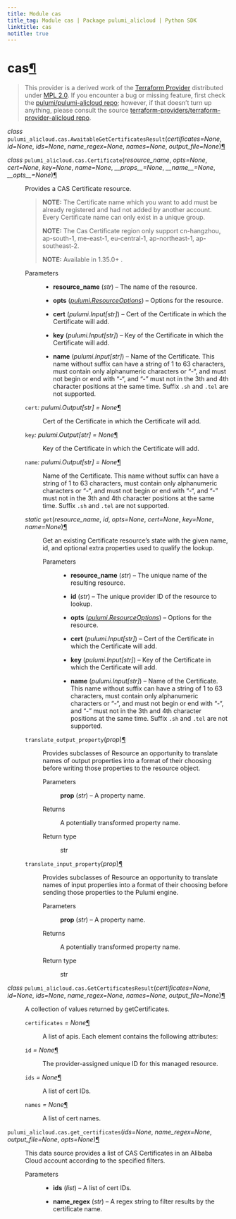 ```yaml
---
title: Module cas
title_tag: Module cas | Package pulumi_alicloud | Python SDK
linktitle: cas
notitle: true
---
```


<div class="section" id="cas">
<h1>cas<a class="headerlink" href="#cas" title="Permalink to this headline">¶</a></h1>
<blockquote>
<div><p>This provider is a derived work of the <a class="reference external" href="https://github.com/terraform-providers/terraform-provider-alicloud">Terraform Provider</a> distributed under
<a class="reference external" href="https://www.mozilla.org/en-US/MPL/2.0/">MPL 2.0</a>. If you encounter a bug or missing feature, first check the
<a class="reference external" href="https://github.com/pulumi/pulumi-alicloud/issues">pulumi/pulumi-alicloud repo</a>; however, if that doesn’t turn up
anything, please consult the source <a class="reference external" href="https://github.com/terraform-providers/terraform-provider-alicloud/issues">terraform-providers/terraform-provider-alicloud repo</a>.</p>
</div></blockquote>
<span class="target" id="module-pulumi_alicloud.cas"></span><dl class="py class">
<dt id="pulumi_alicloud.cas.AwaitableGetCertificatesResult">
<em class="property">class </em><code class="sig-prename descclassname">pulumi_alicloud.cas.</code><code class="sig-name descname">AwaitableGetCertificatesResult</code><span class="sig-paren">(</span><em class="sig-param"><span class="n">certificates</span><span class="o">=</span><span class="default_value">None</span></em>, <em class="sig-param"><span class="n">id</span><span class="o">=</span><span class="default_value">None</span></em>, <em class="sig-param"><span class="n">ids</span><span class="o">=</span><span class="default_value">None</span></em>, <em class="sig-param"><span class="n">name_regex</span><span class="o">=</span><span class="default_value">None</span></em>, <em class="sig-param"><span class="n">names</span><span class="o">=</span><span class="default_value">None</span></em>, <em class="sig-param"><span class="n">output_file</span><span class="o">=</span><span class="default_value">None</span></em><span class="sig-paren">)</span><a class="headerlink" href="#pulumi_alicloud.cas.AwaitableGetCertificatesResult" title="Permalink to this definition">¶</a></dt>
<dd></dd></dl>

<dl class="py class">
<dt id="pulumi_alicloud.cas.Certificate">
<em class="property">class </em><code class="sig-prename descclassname">pulumi_alicloud.cas.</code><code class="sig-name descname">Certificate</code><span class="sig-paren">(</span><em class="sig-param"><span class="n">resource_name</span></em>, <em class="sig-param"><span class="n">opts</span><span class="o">=</span><span class="default_value">None</span></em>, <em class="sig-param"><span class="n">cert</span><span class="o">=</span><span class="default_value">None</span></em>, <em class="sig-param"><span class="n">key</span><span class="o">=</span><span class="default_value">None</span></em>, <em class="sig-param"><span class="n">name</span><span class="o">=</span><span class="default_value">None</span></em>, <em class="sig-param"><span class="n">__props__</span><span class="o">=</span><span class="default_value">None</span></em>, <em class="sig-param"><span class="n">__name__</span><span class="o">=</span><span class="default_value">None</span></em>, <em class="sig-param"><span class="n">__opts__</span><span class="o">=</span><span class="default_value">None</span></em><span class="sig-paren">)</span><a class="headerlink" href="#pulumi_alicloud.cas.Certificate" title="Permalink to this definition">¶</a></dt>
<dd><p>Provides a CAS Certificate resource.</p>
<blockquote>
<div><p><strong>NOTE:</strong> The Certificate name which you want to add must be already registered and had not added by another account. Every Certificate name can only exist in a unique group.</p>
<p><strong>NOTE:</strong> The Cas Certificate region only support cn-hangzhou, ap-south-1, me-east-1, eu-central-1, ap-northeast-1, ap-southeast-2.</p>
<p><strong>NOTE:</strong> Available in 1.35.0+ .</p>
</div></blockquote>
<dl class="field-list simple">
<dt class="field-odd">Parameters</dt>
<dd class="field-odd"><ul class="simple">
<li><p><strong>resource_name</strong> (<em>str</em>) – The name of the resource.</p></li>
<li><p><strong>opts</strong> (<a class="reference internal" href="../../pulumi/#pulumi.ResourceOptions" title="pulumi.ResourceOptions"><em>pulumi.ResourceOptions</em></a>) – Options for the resource.</p></li>
<li><p><strong>cert</strong> (<em>pulumi.Input</em><em>[</em><em>str</em><em>]</em>) – Cert of the Certificate in which the Certificate will add.</p></li>
<li><p><strong>key</strong> (<em>pulumi.Input</em><em>[</em><em>str</em><em>]</em>) – Key of the Certificate in which the Certificate will add.</p></li>
<li><p><strong>name</strong> (<em>pulumi.Input</em><em>[</em><em>str</em><em>]</em>) – Name of the Certificate. This name without suffix can have a string of 1 to 63 characters, must contain only alphanumeric characters or “-“, and must not begin or end with “-“, and “-” must not in the 3th and 4th character positions at the same time. Suffix <code class="docutils literal notranslate"><span class="pre">.sh</span></code> and <code class="docutils literal notranslate"><span class="pre">.tel</span></code> are not supported.</p></li>
</ul>
</dd>
</dl>
<dl class="py attribute">
<dt id="pulumi_alicloud.cas.Certificate.cert">
<code class="sig-name descname">cert</code><em class="property">: pulumi.Output[str]</em><em class="property"> = None</em><a class="headerlink" href="#pulumi_alicloud.cas.Certificate.cert" title="Permalink to this definition">¶</a></dt>
<dd><p>Cert of the Certificate in which the Certificate will add.</p>
</dd></dl>

<dl class="py attribute">
<dt id="pulumi_alicloud.cas.Certificate.key">
<code class="sig-name descname">key</code><em class="property">: pulumi.Output[str]</em><em class="property"> = None</em><a class="headerlink" href="#pulumi_alicloud.cas.Certificate.key" title="Permalink to this definition">¶</a></dt>
<dd><p>Key of the Certificate in which the Certificate will add.</p>
</dd></dl>

<dl class="py attribute">
<dt id="pulumi_alicloud.cas.Certificate.name">
<code class="sig-name descname">name</code><em class="property">: pulumi.Output[str]</em><em class="property"> = None</em><a class="headerlink" href="#pulumi_alicloud.cas.Certificate.name" title="Permalink to this definition">¶</a></dt>
<dd><p>Name of the Certificate. This name without suffix can have a string of 1 to 63 characters, must contain only alphanumeric characters or “-“, and must not begin or end with “-“, and “-” must not in the 3th and 4th character positions at the same time. Suffix <code class="docutils literal notranslate"><span class="pre">.sh</span></code> and <code class="docutils literal notranslate"><span class="pre">.tel</span></code> are not supported.</p>
</dd></dl>

<dl class="py method">
<dt id="pulumi_alicloud.cas.Certificate.get">
<em class="property">static </em><code class="sig-name descname">get</code><span class="sig-paren">(</span><em class="sig-param"><span class="n">resource_name</span></em>, <em class="sig-param"><span class="n">id</span></em>, <em class="sig-param"><span class="n">opts</span><span class="o">=</span><span class="default_value">None</span></em>, <em class="sig-param"><span class="n">cert</span><span class="o">=</span><span class="default_value">None</span></em>, <em class="sig-param"><span class="n">key</span><span class="o">=</span><span class="default_value">None</span></em>, <em class="sig-param"><span class="n">name</span><span class="o">=</span><span class="default_value">None</span></em><span class="sig-paren">)</span><a class="headerlink" href="#pulumi_alicloud.cas.Certificate.get" title="Permalink to this definition">¶</a></dt>
<dd><p>Get an existing Certificate resource’s state with the given name, id, and optional extra
properties used to qualify the lookup.</p>
<dl class="field-list simple">
<dt class="field-odd">Parameters</dt>
<dd class="field-odd"><ul class="simple">
<li><p><strong>resource_name</strong> (<em>str</em>) – The unique name of the resulting resource.</p></li>
<li><p><strong>id</strong> (<em>str</em>) – The unique provider ID of the resource to lookup.</p></li>
<li><p><strong>opts</strong> (<a class="reference internal" href="../../pulumi/#pulumi.ResourceOptions" title="pulumi.ResourceOptions"><em>pulumi.ResourceOptions</em></a>) – Options for the resource.</p></li>
<li><p><strong>cert</strong> (<em>pulumi.Input</em><em>[</em><em>str</em><em>]</em>) – Cert of the Certificate in which the Certificate will add.</p></li>
<li><p><strong>key</strong> (<em>pulumi.Input</em><em>[</em><em>str</em><em>]</em>) – Key of the Certificate in which the Certificate will add.</p></li>
<li><p><strong>name</strong> (<em>pulumi.Input</em><em>[</em><em>str</em><em>]</em>) – Name of the Certificate. This name without suffix can have a string of 1 to 63 characters, must contain only alphanumeric characters or “-“, and must not begin or end with “-“, and “-” must not in the 3th and 4th character positions at the same time. Suffix <code class="docutils literal notranslate"><span class="pre">.sh</span></code> and <code class="docutils literal notranslate"><span class="pre">.tel</span></code> are not supported.</p></li>
</ul>
</dd>
</dl>
</dd></dl>

<dl class="py method">
<dt id="pulumi_alicloud.cas.Certificate.translate_output_property">
<code class="sig-name descname">translate_output_property</code><span class="sig-paren">(</span><em class="sig-param"><span class="n">prop</span></em><span class="sig-paren">)</span><a class="headerlink" href="#pulumi_alicloud.cas.Certificate.translate_output_property" title="Permalink to this definition">¶</a></dt>
<dd><p>Provides subclasses of Resource an opportunity to translate names of output properties
into a format of their choosing before writing those properties to the resource object.</p>
<dl class="field-list simple">
<dt class="field-odd">Parameters</dt>
<dd class="field-odd"><p><strong>prop</strong> (<em>str</em>) – A property name.</p>
</dd>
<dt class="field-even">Returns</dt>
<dd class="field-even"><p>A potentially transformed property name.</p>
</dd>
<dt class="field-odd">Return type</dt>
<dd class="field-odd"><p>str</p>
</dd>
</dl>
</dd></dl>

<dl class="py method">
<dt id="pulumi_alicloud.cas.Certificate.translate_input_property">
<code class="sig-name descname">translate_input_property</code><span class="sig-paren">(</span><em class="sig-param"><span class="n">prop</span></em><span class="sig-paren">)</span><a class="headerlink" href="#pulumi_alicloud.cas.Certificate.translate_input_property" title="Permalink to this definition">¶</a></dt>
<dd><p>Provides subclasses of Resource an opportunity to translate names of input properties into
a format of their choosing before sending those properties to the Pulumi engine.</p>
<dl class="field-list simple">
<dt class="field-odd">Parameters</dt>
<dd class="field-odd"><p><strong>prop</strong> (<em>str</em>) – A property name.</p>
</dd>
<dt class="field-even">Returns</dt>
<dd class="field-even"><p>A potentially transformed property name.</p>
</dd>
<dt class="field-odd">Return type</dt>
<dd class="field-odd"><p>str</p>
</dd>
</dl>
</dd></dl>

</dd></dl>

<dl class="py class">
<dt id="pulumi_alicloud.cas.GetCertificatesResult">
<em class="property">class </em><code class="sig-prename descclassname">pulumi_alicloud.cas.</code><code class="sig-name descname">GetCertificatesResult</code><span class="sig-paren">(</span><em class="sig-param"><span class="n">certificates</span><span class="o">=</span><span class="default_value">None</span></em>, <em class="sig-param"><span class="n">id</span><span class="o">=</span><span class="default_value">None</span></em>, <em class="sig-param"><span class="n">ids</span><span class="o">=</span><span class="default_value">None</span></em>, <em class="sig-param"><span class="n">name_regex</span><span class="o">=</span><span class="default_value">None</span></em>, <em class="sig-param"><span class="n">names</span><span class="o">=</span><span class="default_value">None</span></em>, <em class="sig-param"><span class="n">output_file</span><span class="o">=</span><span class="default_value">None</span></em><span class="sig-paren">)</span><a class="headerlink" href="#pulumi_alicloud.cas.GetCertificatesResult" title="Permalink to this definition">¶</a></dt>
<dd><p>A collection of values returned by getCertificates.</p>
<dl class="py attribute">
<dt id="pulumi_alicloud.cas.GetCertificatesResult.certificates">
<code class="sig-name descname">certificates</code><em class="property"> = None</em><a class="headerlink" href="#pulumi_alicloud.cas.GetCertificatesResult.certificates" title="Permalink to this definition">¶</a></dt>
<dd><p>A list of apis. Each element contains the following attributes:</p>
</dd></dl>

<dl class="py attribute">
<dt id="pulumi_alicloud.cas.GetCertificatesResult.id">
<code class="sig-name descname">id</code><em class="property"> = None</em><a class="headerlink" href="#pulumi_alicloud.cas.GetCertificatesResult.id" title="Permalink to this definition">¶</a></dt>
<dd><p>The provider-assigned unique ID for this managed resource.</p>
</dd></dl>

<dl class="py attribute">
<dt id="pulumi_alicloud.cas.GetCertificatesResult.ids">
<code class="sig-name descname">ids</code><em class="property"> = None</em><a class="headerlink" href="#pulumi_alicloud.cas.GetCertificatesResult.ids" title="Permalink to this definition">¶</a></dt>
<dd><p>A list of cert IDs.</p>
</dd></dl>

<dl class="py attribute">
<dt id="pulumi_alicloud.cas.GetCertificatesResult.names">
<code class="sig-name descname">names</code><em class="property"> = None</em><a class="headerlink" href="#pulumi_alicloud.cas.GetCertificatesResult.names" title="Permalink to this definition">¶</a></dt>
<dd><p>A list of cert names.</p>
</dd></dl>

</dd></dl>

<dl class="py function">
<dt id="pulumi_alicloud.cas.get_certificates">
<code class="sig-prename descclassname">pulumi_alicloud.cas.</code><code class="sig-name descname">get_certificates</code><span class="sig-paren">(</span><em class="sig-param"><span class="n">ids</span><span class="o">=</span><span class="default_value">None</span></em>, <em class="sig-param"><span class="n">name_regex</span><span class="o">=</span><span class="default_value">None</span></em>, <em class="sig-param"><span class="n">output_file</span><span class="o">=</span><span class="default_value">None</span></em>, <em class="sig-param"><span class="n">opts</span><span class="o">=</span><span class="default_value">None</span></em><span class="sig-paren">)</span><a class="headerlink" href="#pulumi_alicloud.cas.get_certificates" title="Permalink to this definition">¶</a></dt>
<dd><p>This data source provides a list of CAS Certificates in an Alibaba Cloud account according to the specified filters.</p>
<dl class="field-list simple">
<dt class="field-odd">Parameters</dt>
<dd class="field-odd"><ul class="simple">
<li><p><strong>ids</strong> (<em>list</em>) – A list of cert IDs.</p></li>
<li><p><strong>name_regex</strong> (<em>str</em>) – A regex string to filter results by the certificate name.</p></li>
</ul>
</dd>
</dl>
</dd></dl>

</div>
